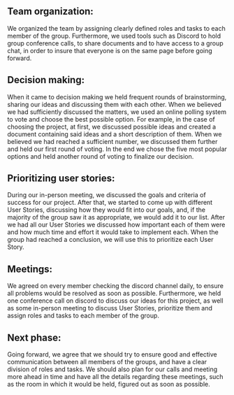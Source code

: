 ## Team organization:

We organized the team by assigning clearly defined roles and tasks to each member of the group. Furthermore, we used tools such as Discord to hold group conference calls, to share documents and to have access to a group chat, in order to insure that everyone is on the same page before going forward.

## Decision making:

When it came to decision making we held frequent rounds of brainstorming, sharing our ideas and discussing them with each other. When we believed we had sufficiently discussed the matters, we used an online polling system to vote and choose the best possible option. For example, in the case of choosing the project, at first, we discussed possible ideas and created a document containing said ideas and a short description of them. When we believed we had reached a sufficient number, we discussed them further and held our first round of voting. In the end we chose the five most popular options and held another round of voting to finalize our decision.

## Prioritizing user stories:

During our in-person meeting, we discussed the goals and criteria of success for our project. After that, we started to come up with different User Stories, discussing how they would fit into our goals, and, if the majority of the group saw it as appropriate, we would add it to our list. After we had all our User Stories we discussed how important each of them were and how much time and effort it would take to implement each. When the group had reached a conclusion, we will use this to prioritize each User Story.

## Meetings:

We agreed on every member checking the discord channel daily, to ensure all problems would be resolved as soon as possible. Furthermore, we held one conference call on discord to discuss our ideas for this project, as well as some in-person meeting to discuss User Stories, prioritize them and assign roles and tasks to each member of the group.

## Next phase:

Going forward, we agree that we should try to ensure good and effective communication between all members of the groups, and have a clear division of roles and tasks. We should also plan for our calls and meeting more ahead in time and have all the details regarding these meetings, such as the room in which it would be held, figured out as soon as possible.
